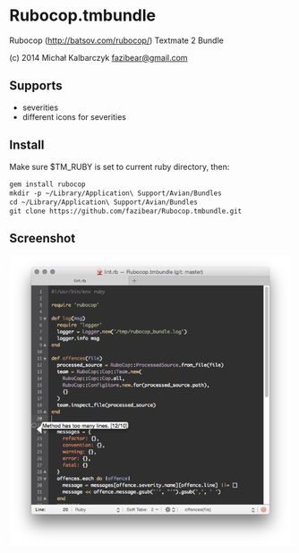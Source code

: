 Rubocop.tmbundle
================

Rubocop (http://batsov.com/rubocop/) Textmate 2 Bundle

(c) 2014 Michał Kalbarczyk fazibear@gmail.com

Supports
--------
* severities
* different icons for severities

Install
-------

Make sure $TM_RUBY is set to current ruby directory, then:

    gem install rubocop
    mkdir -p ~/Library/Application\ Support/Avian/Bundles
    cd ~/Library/Application\ Support/Avian/Bundles
    git clone https://github.com/fazibear/Rubocop.tmbundle.git

Screenshot
----------
![screenshot](Support/screenshot.png?raw=true "screenshot")

